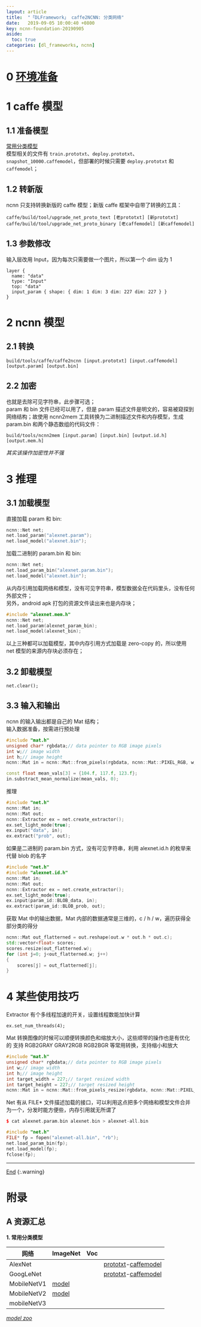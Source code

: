 ```yaml
---
layout: article
title:  "「DLFramework」 caffe2NCNN: 分类网络"
date:   2019-09-05 10:00:40 +0800
key: ncnn-foundation-20190905
aside:
  toc: true
categories: [dl_frameworks, ncnn]
---
```

<span id='head'></span>  

<!--more-->   

# 0 [环境准备](/dl_frameworks/ncnn/worktool/2019/01/30/foundation.html#1-安装)       

# 1 caffe 模型
## 1.1 准备模型
[常用分类模型](#models)     
模型相关的文件有 `train.prototxt`、`deploy.prototxt`、`snapshot_10000.caffemodel`，但部署的时候只需要 `deploy.prototxt` 和 `caffemodel`；  
## 1.2 转新版
ncnn 只支持转换新版的 caffe 模型；新版 caffe 框架中自带了转换的工具：     
```
caffe/build/tool/upgrade_net_proto_text [老prototxt] [新prototxt]
caffe/build/tool/upgrade_net_proto_binary [老caffemodel] [新caffemodel]
```
## 1.3 参数修改
输入层改用 Input，因为每次只需要做一个图片，所以第一个 dim 设为 1    
```
layer {
  name: "data"
  type: "Input"
  top: "data"
  input_param { shape: { dim: 1 dim: 3 dim: 227 dim: 227 } }
}
```


# 2 ncnn 模型  
## 2.1 转换
```
build/tools/caffe/caffe2ncnn [input.prototxt] [input.caffemodel] [output.param] [output.bin]
```

## 2.2 加密
也就是去除可见字符串，此步骤可选；   
param 和 bin 文件已经可以用了，但是 param 描述文件是明文的，容易被窥探到网络结构；故使用 ncnn2mem 工具转换为二进制描述文件和内存模型，生成 param.bin 和两个静态数组的代码文件：     
```
build/tools/ncnn2mem [input.param] [input.bin] [output.id.h] [output.mem.h]
```
*其实该操作加密性并不强*     

# 3 推理
## 3.1 加载模型

直接加载 param 和 bin:     
```c++
ncnn::Net net;
net.load_param("alexnet.param");
net.load_model("alexnet.bin");
```
加载二进制的 param.bin 和 bin:     
```c++
ncnn::Net net;
net.load_param_bin("alexnet.param.bin");
net.load_model("alexnet.bin");
```
从内存引用加载网络和模型，没有可见字符串，模型数据全在代码里头，没有任何外部文件；    
另外，android apk 打包的资源文件读出来也是内存块；   
```c++
#include "alexnet.mem.h"
ncnn::Net net;
net.load_param(alexnet_param_bin);
net.load_model(alexnet_bin);
```
以上三种都可以加载模型，其中内存引用方式加载是 zero-copy 的，所以使用 net 模型的来源内存块必须存在；    

## 3.2 卸载模型
```
net.clear();
```

## 3.3 输入和输出
ncnn 的输入输出都是自己的 Mat 结构；    
输入数据准备，按需进行预处理    
```c++
#include "mat.h"
unsigned char* rgbdata;// data pointer to RGB image pixels
int w;// image width
int h;// image height
ncnn::Mat in = ncnn::Mat::from_pixels(rgbdata, ncnn::Mat::PIXEL_RGB, w, h);

const float mean_vals[3] = {104.f, 117.f, 123.f};
in.substract_mean_normalize(mean_vals, 0);
```
推理      
```c++
#include "net.h"
ncnn::Mat in;
ncnn::Mat out;
ncnn::Extractor ex = net.create_extractor();
ex.set_light_mode(true);
ex.input("data", in);
ex.extract("prob", out);
```
如果是二进制的 param.bin 方式，没有可见字符串，利用 alexnet.id.h 的枚举来代替 blob 的名字     
```c++
#include "net.h"
#include "alexnet.id.h"
ncnn::Mat in;
ncnn::Mat out;
ncnn::Extractor ex = net.create_extractor();
ex.set_light_mode(true);
ex.input(param_id::BLOB_data, in);
ex.extract(param_id::BLOB_prob, out);
```
获取 Mat 中的输出数据，Mat 内部的数据通常是三维的，c / h / w，遍历获得全部分类的得分      
```c++
ncnn::Mat out_flatterned = out.reshape(out.w * out.h * out.c);
std::vector<float> scores;
scores.resize(out_flatterned.w);
for (int j=0; j<out_flatterned.w; j++)
{
    scores[j] = out_flatterned[j];
}
```
# 4 某些使用技巧

Extractor 有个多线程加速的开关，设置线程数能加快计算
```
ex.set_num_threads(4);
```
Mat 转换图像的时候可以顺便转换颜色和缩放大小，这些顺带的操作也是有优化的
支持 RGB2GRAY GRAY2RGB RGB2BGR 等常用转换，支持缩小和放大
```c++
#include "mat.h"
unsigned char* rgbdata;// data pointer to RGB image pixels
int w;// image width
int h;// image height
int target_width = 227;// target resized width
int target_height = 227;// target resized height
ncnn::Mat in = ncnn::Mat::from_pixels_resize(rgbdata, ncnn::Mat::PIXEL_RGB2GRAY, w, h, target_width, target_height);
```
Net 有从 FILE* 文件描述加载的接口，可以利用这点把多个网络和模型文件合并为一个，分发时能方便些，内存引用就无所谓了
```c++
$ cat alexnet.param.bin alexnet.bin > alexnet-all.bin

#include "net.h"
FILE* fp = fopen("alexnet-all.bin", "rb");
net.load_param_bin(fp);
net.load_model(fp);
fclose(fp);
```


-------------------  
[End](#head)
{:.warning}  

# 附录
## A 资源汇总
<span id="models">**1. 常用分类模型**</span>    

| 网络 | ImageNet | Voc |  |
| --- | --- | --- | --- |
| AlexNet |  |  | [prototxt](https://github.com/BVLC/caffe/blob/master/models/bvlc_alexnet/deploy.prototxt)-[caffemodel](http://dl.caffe.berkeleyvision.org/bvlc_alexnet.caffemodel) |
| GoogLeNet |  |  | [prototxt](https://github.com/BVLC/caffe/blob/master/models/bvlc_googlenet/deploy.prototxt)-[caffemodel](http://dl.caffe.berkeleyvision.org/bvlc_googlenet.caffemodel) |
| MobileNetV1 | [model](https://github.com/shicai/MobileNet-Caffe) |  |  |
| MobileNetV2 | [model](https://github.com/shicai/MobileNet-Caffe) |  |  |
| mobileNetV3 |  |  |  |


*[model zoo](https://github.com/BVLC/caffe/wiki/Model-Zoo)*
